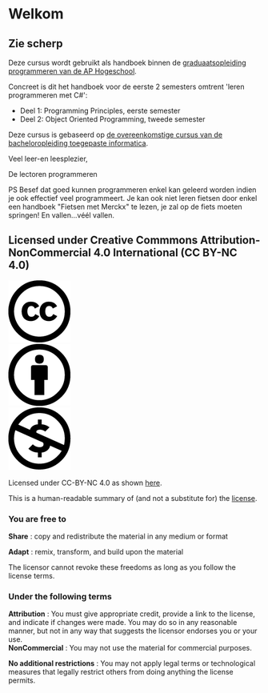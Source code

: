 # Welkom

## Zie scherp

Deze cursus wordt gebruikt als handboek binnen de [graduaatsopleiding programmeren van de AP Hogeschool](https://www.ap.be/graduaat/programmeren).

Concreet is dit het handboek voor de eerste 2 semesters omtrent 'leren programmeren met C\#':

* Deel 1: Programming Principles, eerste semester
* Deel 2: Object Oriented Programming, tweede semester

Deze cursus is gebaseerd op [de overeenkomstige cursus van de bacheloropleiding toegepaste informatica](https://github.com/v-nys/cursusprogrammeren/tree/510d00d79aebbd03a181c553277afa1c8c85916f/apwt.gitbook.io).

Veel leer-en leesplezier,

De lectoren programmeren

PS Besef dat goed kunnen programmeren enkel kan geleerd worden indien je ook effectief veel programmeert. Je kan ook niet leren fietsen door enkel een handboek "Fietsen met Merckx" te lezen, je zal op de fiets moeten springen! En vallen...véél vallen.

## Licensed under Creative Commmons Attribution-NonCommercial 4.0 International \(CC BY-NC 4.0\)

![Licenicon](.gitbook/assets/ccicon.png)  
![Licenicon](.gitbook/assets/ccat.png)  
![Licenicon](.gitbook/assets/ccnc.png)

Licensed under CC-BY-NC 4.0 as shown [here](https://github.com/v-nys/cursusprogrammeren/tree/3ce26c1653767f20f0438bf023c6a5ac44fc41f8/LICENSE.MD).

This is a human-readable summary of \(and not a substitute for\) the [license](https://github.com/v-nys/cursusprogrammeren/tree/3ce26c1653767f20f0438bf023c6a5ac44fc41f8/LICENSE.MD).

### You are free to

**Share** : copy and redistribute the material in any medium or format

**Adapt** : remix, transform, and build upon the material

The licensor cannot revoke these freedoms as long as you follow the license terms.

### Under the following terms

**Attribution** : You must give appropriate credit, provide a link to the license, and indicate if changes were made. You may do so in any reasonable manner, but not in any way that suggests the licensor endorses you or your use.  
**NonCommercial** : You may not use the material for commercial purposes.

**No additional restrictions** : You may not apply legal terms or technological measures that legally restrict others from doing anything the license permits.

